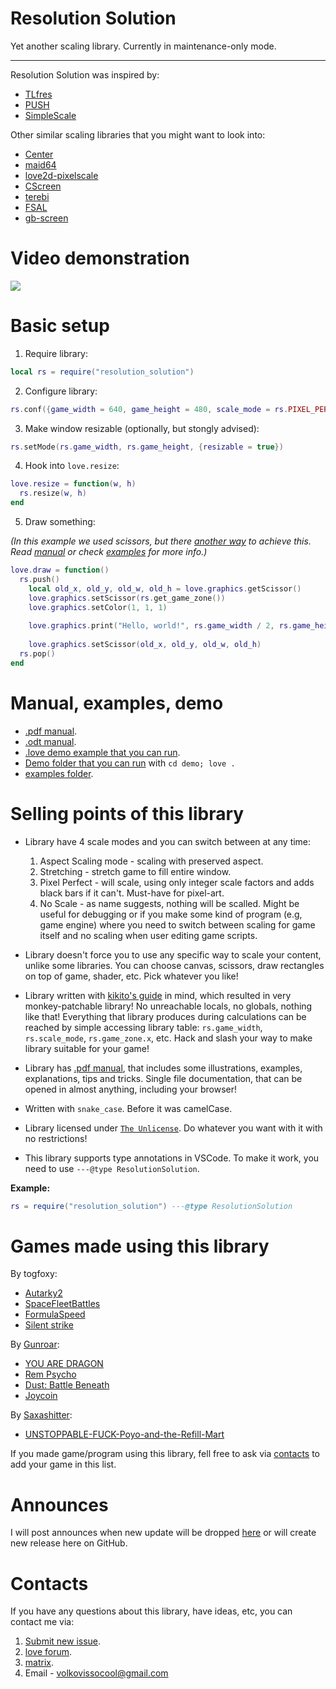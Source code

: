 
# Resolution Solution

Yet another scaling library. Currently in maintenance-only mode.

---

Resolution Solution was inspired by:

* [TLfres](https://love2d.org/wiki/TLfres)
* [PUSH](https://github.com/Ulydev/push)
* [SimpleScale](https://github.com/tomlum/simpleScale)

Other similar scaling libraries that you might want to look into:

* [Center](https://github.com/S-Walrus/center)
* [maid64](https://github.com/adekto/maid64)
* [love2d-pixelscale](https://github.com/DimitriBarronmore/love2d-pixelscale)
* [CScreen](https://github.com/CodeNMore/CScreen)
* [terebi](https://github.com/oniietzschan/terebi)
* [FSAL](https://sourceforge.net/projects/fsal/)
* [gb-screen](https://github.com/darkfrei/gb-screen)

# Video demonstration

[![](https://markdown-videos-api.jorgenkh.no/youtube/cslfWOpetrc)](https://youtu.be/cslfWOpetrc)

# Basic setup
1. Require library:

```lua
local rs = require("resolution_solution")
```

2. Configure library:

```lua
rs.conf({game_width = 640, game_height = 480, scale_mode = rs.PIXEL_PERFECT_MODE})
```

3. Make window resizable (optionally, but stongly advised):

```lua
rs.setMode(rs.game_width, rs.game_height, {resizable = true})
```

4. Hook into `love.resize`:
 ```lua
love.resize = function(w, h)
   rs.resize(w, h)
end
``` 
5. Draw something:

_(In this example we used scissors, but there [another way](examples/basic_setup_with_canvas) to achieve this. Read [manual](resolution_solution_documentation.pdf) or check [examples](examples) for more info.)_
```lua
love.draw = function()
  rs.push()
    local old_x, old_y, old_w, old_h = love.graphics.getScissor()
    love.graphics.setScissor(rs.get_game_zone())
    love.graphics.setColor(1, 1, 1)
    
    love.graphics.print("Hello, world!", rs.game_width / 2, rs.game_height / 2)
    
    love.graphics.setScissor(old_x, old_y, old_w, old_h)
  rs.pop()
end
```

# Manual, examples, demo
* [.pdf manual](resolution_solution_documentation.pdf).
* [.odt manual](resolution_solution_documentation.odt).
* [.love demo example that you can run](demo.love).
* [Demo folder that you can run](demo) with `cd demo; love .`
* [examples folder](examples).

# Selling points of this library
* Library have 4 scale modes and you can switch between at any time:
  1. Aspect Scaling mode - scaling with preserved aspect.
  2. Stretching - stretch game to fill entire window.
  3. Pixel Perfect - will scale, using only integer scale factors and adds black bars if it can't. Must-have for pixel-art.
  4. No Scale - as name suggests, nothing will be scalled. Might be useful for debugging or if you make some kind of program (e.g, game engine) where you need to switch between scaling for game itself and no scaling when user editing game scripts.

* Library doesn't force you to use any specific way to scale your content, unlike some libraries. You can choose canvas, scissors, draw rectangles on top of game, shader, etc. Pick whatever you like!
* Library written with [kikito's guide](https://web.archive.org/web/20190406163041/http://kiki.to/blog/2014/03/30/a-guide-to-authoring-lua-modules/) in mind, which resulted in very monkey-patchable library! No unreachable locals, no globals, nothing like that! Everything that library produces during calculations can be reached by simple accessing library table: `rs.game_width`, `rs.scale_mode`, `rs.game_zone.x`, etc. Hack and slash your way to make library suitable for your game!
* Library has [.pdf manual](resolution_solution_documentation.pdf), that includes some illustrations, examples, explanations, tips and tricks. Single file documentation, that can be opened in almost anything, including your browser!
* Written with `snake_case`. Before it was camelCase.
* Library licensed under [`The Unlicense`](LICENSE). Do whatever you want with it with no restrictions!
* This library supports type annotations in VSCode. To make it work, you need to use `---@type ResolutionSolution`.

**Example:**
```lua
rs = require("resolution_solution") ---@type ResolutionSolution
```

# Games made using this library
By togfoxy:

* [Autarky2](https://github.com/togfoxy/Autarky2)
* [SpaceFleetBattles](https://github.com/togfoxy/SpaceFleetBattles)
* [FormulaSpeed](https://github.com/togfoxy/FormulaSpeed)
* [Silent strike](https://codeberg.org/togfox/SilentStrike)

By [Gunroar](https://hmmmgames.itch.io/):

* [YOU ARE DRAGON](https://hmmmgames.itch.io/dragon)
* [Rem Psycho](https://hmmmgames.itch.io/rem-psyche)
* [Dust: Battle Beneath](https://hmmmgames.itch.io/dust-bb)
* [Joycoin](https://hmmmgames.itch.io/coingame)

By [Saxashitter](https://github.com/Saxashitter):

* [UNSTOPPABLE-FUCK-Poyo-and-the-Refill-Mart](https://github.com/Saxashitter/UNSTOPPABLE-FUCK-Poyo-and-the-Refill-Mart/)

If you made game/program using this library, fell free to ask via [contacts](#contacts) to add your game in this list.

# Announces
I will post announces when new update will be dropped [here](https://love2d.org/forums/viewtopic.php?t=92494) or will create new release here on GitHub.

# Contacts
If you have any questions about this library, have ideas, etc, you can contact me via:

1. [Submit new issue](https://github.com/Vovkiv/resolution_solution/issues/new).
2. [love forum](https://love2d.org/forums/memberlist.php?mode=viewprofile&u=169762).
3. [matrix](https://matrix.to/#/@vovkiv:matrix.org).
4. Email - volkovissocool@gmail.com

